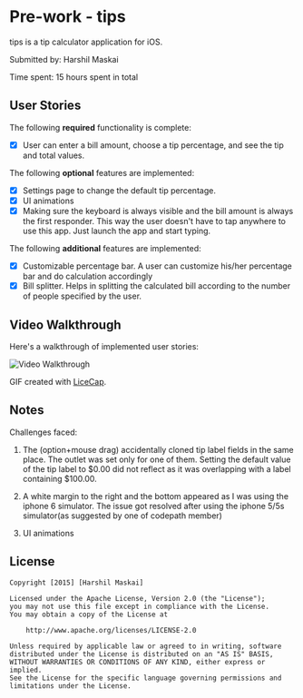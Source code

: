 # Pre-work - tips

tips is a tip calculator application for iOS.

Submitted by: Harshil Maskai

Time spent: 15 hours spent in total

## User Stories

The following **required** functionality is complete:
* [x] User can enter a bill amount, choose a tip percentage, and see the tip and total values.

The following **optional** features are implemented:
* [x] Settings page to change the default tip percentage.
* [x] UI animations
* [x] Making sure the keyboard is always visible and the bill amount is always the first responder. This way the user doesn't have to tap anywhere to use this app. Just launch the app and start typing.

The following **additional** features are implemented:

- [x] Customizable percentage bar. A user can customize his/her percentage bar and do calculation accordingly
- [x] Bill splitter. Helps in splitting the calculated bill according to the number of people specified by the user.
## Video Walkthrough 

Here's a walkthrough of implemented user stories:

<img src='https://cloud.githubusercontent.com/assets/15239383/12063164/29d78b48-af67-11e5-80c4-231ae1335db2.gif' title='Video Walkthrough' width='' alt='Video Walkthrough' />

GIF created with [LiceCap](http://www.cockos.com/licecap/).

## Notes

Challenges faced:

1) The (option+mouse drag) accidentally cloned tip label fields in the same place. 
The outlet was set only for one of them.
Setting the default value of the tip label to $0.00 did not reflect as it was overlapping with a label containing $100.00.

2) A white margin to the right and the bottom appeared as I was using the iphone 6 simulator. The issue got resolved after using the iphone 5/5s simulator(as suggested by one of codepath member)

3) UI animations

## License

    Copyright [2015] [Harshil Maskai]

    Licensed under the Apache License, Version 2.0 (the "License");
    you may not use this file except in compliance with the License.
    You may obtain a copy of the License at

        http://www.apache.org/licenses/LICENSE-2.0

    Unless required by applicable law or agreed to in writing, software
    distributed under the License is distributed on an "AS IS" BASIS,
    WITHOUT WARRANTIES OR CONDITIONS OF ANY KIND, either express or implied.
    See the License for the specific language governing permissions and
    limitations under the License.
